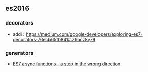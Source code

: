 ## es2016

### decorators
- addi : https://medium.com/google-developers/exploring-es7-decorators-76ecb65fb841#.z9acz8y79

### generators
- [ES7 async functions - a step in the wrong direction](https://spion.github.io/posts/es7-async-await-step-in-the-wrong-direction.html)
